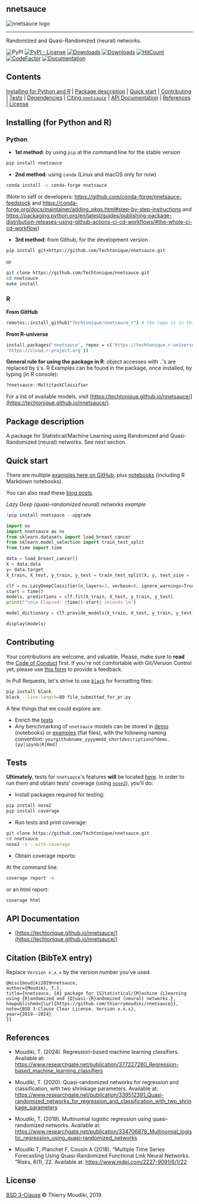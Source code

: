 nnetsauce
--------

![nnetsauce logo](the-nnetsauce.png)

<hr>

Randomized and Quasi-Randomized (neural) networks.  

![PyPI](https://img.shields.io/pypi/v/nnetsauce) [![PyPI - License](https://img.shields.io/pypi/l/nnetsauce)](https://github.com/thierrymoudiki/nnetsauce/blob/master/LICENSE) [![Downloads](https://pepy.tech/badge/nnetsauce)](https://pepy.tech/project/nnetsauce) 
[![Downloads](https://anaconda.org/conda-forge/nnetsauce/badges/downloads.svg)](https://anaconda.org/conda-forge/nnetsauce)
[![HitCount](https://hits.dwyl.com/Techtonique/nnetsauce.svg?style=flat-square)](http://hits.dwyl.com/Techtonique/nnetsauce)
[![CodeFactor](https://www.codefactor.io/repository/github/techtonique/nnetsauce/badge)](https://www.codefactor.io/repository/github/techtonique/nnetsauce)
[![Documentation](https://img.shields.io/badge/documentation-is_here-green)](https://techtonique.github.io/nnetsauce/)


## Contents 
 [Installing for Python and R](#installing-for-Python-and-R) |
 [Package description](#package-description) |
 [Quick start](#quick-start) |
 [Contributing](#Contributing) |
 [Tests](#Tests) |
 [Dependencies](#dependencies) |
 [Citing `nnetsauce`](#Citation) |
 [API Documentation](#api-documentation) |
 [References](#References) |
 [License](#License) 


## Installing (for Python and R)

### Python 

- __1st method__: by using `pip` at the command line for the stable version

```bash
pip install nnetsauce
```

- __2nd method__: using `conda` (Linux and macOS only for now)

```bash
conda install -c conda-forge nnetsauce 
```

(Note to self or developers: https://github.com/conda-forge/nnetsauce-feedstock and https://conda-forge.org/docs/maintainer/adding_pkgs.html#step-by-step-instructions and https://packaging.python.org/en/latest/guides/publishing-package-distribution-releases-using-github-actions-ci-cd-workflows/#the-whole-ci-cd-workflow)

- __3rd method__: from Github, for the development version

```bash
pip install git+https://github.com/Techtonique/nnetsauce.git
```

or 

```bash
git clone https://github.com/Techtonique/nnetsauce.git
cd nnetsauce
make install
```


### R 

**From GitHub**

```bash
remotes::install_github("Techtonique/nnetsauce_r") # the repo is in this organization
```

**From R-universe**

```bash
install.packages('nnetsauce', repos = c('https://techtonique.r-universe.dev',
'https://cloud.r-project.org'))
```

__General rule for using the package in R__:  object accesses with `.`'s are replaced by `$`'s. R Examples can be found in the package, once installed, by typing (in R console):

```R
?nnetsauce::MultitaskClassifier
```

For a list of available models, visit [https://techtonique.github.io/nnetsauce/](https://techtonique.github.io/nnetsauce/).



## Package description

A package for Statistical/Machine Learning using Randomized and Quasi-Randomized (neural) networks. See next section. 

## Quick start

There are multiple [examples here on GitHub](https://github.com/Techtonique/nnetsauce/tree/master/examples), plus [notebooks](https://github.com/Techtonique/nnetsauce/tree/master/nnetsauce/demo) (including R Markdown notebooks). 

You can also read these [blog posts](https://thierrymoudiki.github.io/blog/#QuasiRandomizedNN).

_Lazy Deep (quasi-randomized neural) networks example_

```python
!pip install nnetsauce --upgrade
```

```python
import os
import nnetsauce as ns
from sklearn.datasets import load_breast_cancer
from sklearn.model_selection import train_test_split
from time import time

data = load_breast_cancer()
X = data.data
y= data.target
X_train, X_test, y_train, y_test = train_test_split(X, y, test_size = .2, random_state = 123)

clf = ns.LazyDeepClassifier(n_layers=3, verbose=0, ignore_warnings=True)
start = time()
models, predictions = clf.fit(X_train, X_test, y_train, y_test)
print(f"\n\n Elapsed: {time()-start} seconds \n")

model_dictionary = clf.provide_models(X_train, X_test, y_train, y_test)

display(models)
```

## Contributing

Your contributions are welcome, and valuable. Please, make sure to __read__ the [Code of Conduct](CONTRIBUTING.md) first. If you're not comfortable with Git/Version Control yet, please use [this form](https://forms.gle/tm7dxP1jSc75puAb9) to provide a feedback.

In Pull Requests, let's strive to use [`black`](https://black.readthedocs.io/en/stable/) for formatting files: 

```bash
pip install black
black --line-length=80 file_submitted_for_pr.py
```

A few things that we could explore are:

- Enrich the [tests](#Tests)
- Any benchmarking of `nnetsauce` models can be stored in [demo](/nnetsauce/demo) (notebooks) or [examples](./examples) (flat files), with the following naming convention:  `yourgithubname_yyyymmdd_shortdescriptionofdemo.[py|ipynb|R|Rmd]`


## Tests

**Ultimately**, tests for `nnetsauce`'s features **will** be located [here](nnetsauce/tests). In order to run them and obtain tests' coverage (using [`nose2`](https://nose2.readthedocs.io/en/latest/)), you'll do: 

- Install packages required for testing: 

```bash
pip install nose2
pip install coverage
```

- Run tests and print coverage:

```bash
git clone https://github.com/Techtonique/nnetsauce.git
cd nnetsauce
nose2 -v --with-coverage
```

- Obtain coverage reports:

At the command line:

```bash
coverage report -m
```

  or an html report:

```bash
coverage html
```

## API Documentation

- [https://techtonique.github.io/nnetsauce/](https://techtonique.github.io/nnetsauce/)


## Citation (BibTeX entry)

Replace `Version x.x.x` by the version number you've used. 

```
@misc{moudiki2019nnetsauce,
author={Moudiki, T.},
title={nnetsauce, {A} package for {S}tatistical/{M}achine {L}earning using {R}andomized and {Q}uasi-{R}andomized (neural) networks.},
howpublished={\url{https://github.com/thierrymoudiki/nnetsauce}},
note={BSD 3-Clause Clear License. Version x.x.x},
year={2019--2024}
}}
```

## References

- Moudiki, T. (2024). Regression-based machine learning classifiers. Available at: https://www.researchgate.net/publication/377227280_Regression-based_machine_learning_classifiers

- Moudiki, T. (2020). Quasi-randomized networks for regression and classification, with two shrinkage parameters. Available at: https://www.researchgate.net/publication/339512391_Quasi-randomized_networks_for_regression_and_classification_with_two_shrinkage_parameters

- Moudiki, T. (2019). Multinomial logistic regression using quasi-randomized networks. Available at: https://www.researchgate.net/publication/334706878_Multinomial_logistic_regression_using_quasi-randomized_networks

- Moudiki  T,  Planchet  F,  Cousin  A  (2018).   “Multiple  Time  Series  Forecasting Using  Quasi-Randomized  Functional  Link  Neural  Networks. ”Risks, 6(1), 22. Available at: https://www.mdpi.com/2227-9091/6/1/22


## License

[BSD 3-Clause](LICENSE) © Thierry Moudiki, 2019. 
